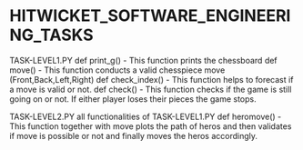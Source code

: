 # HITWICKET_SOFTWARE_ENGINEERING_TASKS

TASK-LEVEL1.PY
  def print_g() - This function prints the chessboard 
  def move() - This function conducts a valid chesspiece move (Front,Back,Left,Right)
  def check_index() - This function helps to forecast if a move is valid or not. 
  def check() - This function checks if the game is still going on or not. If either player loses their pieces the game stops.

TASK-LEVEL2.PY
  all functionalities of TASK-LEVEL1.PY
  def heromove() - This function together with move plots the path of heros and then validates if move is possible or not and finally moves the heros accordingly.
